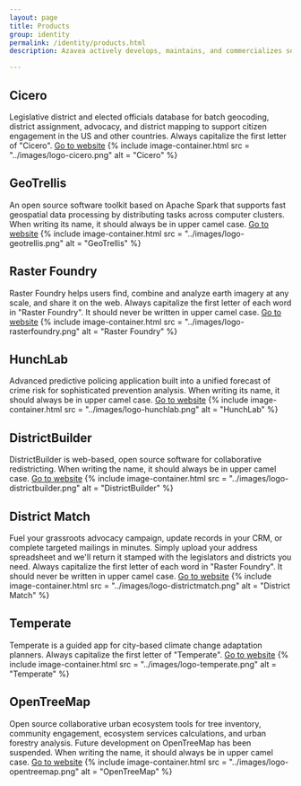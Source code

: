 ```yaml
---
layout: page
title: Products
group: identity
permalink: /identity/products.html
description: Azavea actively develops, maintains, and commercializes several SaaS products. Products should have the first letter capitalized, but other details of their punctuation vary.

---
```



## Cicero
Legislative district and elected officials database for batch geocoding, district assignment, advocacy, and district mapping to support citizen engagement in the US and other countries. Always capitalize the first letter of "Cicero". [Go to website](https://www.cicerodata.com/)
{% include image-container.html
  src =  "../images/logo-cicero.png"
  alt =  "Cicero"
%}


## GeoTrellis
An open source software toolkit based on Apache Spark that supports fast geospatial data processing by distributing tasks across computer clusters. When writing its name, it should always be in upper camel case. [Go to website](https://geotrellis.io/)
{% include image-container.html
  src =  "../images/logo-geotrellis.png"
  alt =  "GeoTrellis"
%}


## Raster Foundry
Raster Foundry helps users find, combine and analyze earth imagery at any scale, and share it on the web. Always capitalize the first letter of each word in "Raster Foundry". It should never be written in upper camel case. [Go to website](https://www.rasterfoundry.com/)
{% include image-container.html
  src =  "../images/logo-rasterfoundry.png"
  alt =  "Raster Foundry"
%}


## HunchLab
Advanced predictive policing application built into a unified forecast of crime risk for sophisticated prevention analysis. When writing its name, it should always be in upper camel case. [Go to website](https://www.hunchlab.com/)
{% include image-container.html
  src =  "../images/logo-hunchlab.png"
  alt =  "HunchLab"
%}


## DistrictBuilder
DistrictBuilder is web-based, open source software for collaborative redistricting. When writing the name, it should always be in upper camel case. [Go to website](http://www.districtbuilder.org/)
{% include image-container.html
  src =  "../images/logo-districtbuilder.png"
  alt =  "DistrictBuilder"
%}


## District Match
Fuel your grassroots advocacy campaign, update records in your CRM, or complete targeted mailings in minutes. Simply upload your address spreadsheet and we'll return it stamped with the legislators and districts you need.  Always capitalize the first letter of each word in "Raster Foundry". It should never be written in upper camel case. [Go to website](https://www.cicerodata.com/districtmatch/)
{% include image-container.html
  src =  "../images/logo-districtmatch.png"
  alt =  "District Match"
%}


## Temperate
Temperate is a guided app for city-based climate change adaptation planners. Always capitalize the first letter of "Temperate". [Go to website](https://www.temperate.io/)
{% include image-container.html
  src =  "../images/logo-temperate.png"
  alt =  "Temperate"
%}


## OpenTreeMap
Open source collaborative urban ecosystem tools for tree inventory, community engagement, ecosystem services calculations, and urban forestry analysis. Future development on OpenTreeMap has been suspended. When writing the name, it should always be in upper camel case. [Go to website](https://www.opentreemap.org/)
{% include image-container.html
  src =  "../images/logo-opentreemap.png"
  alt =  "OpenTreeMap"
%}
